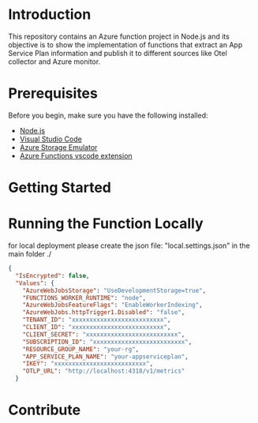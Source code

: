 # Introduction 
This repository contains an Azure function project in Node.js and its objective is to show the implementation of functions that extract an App Service Plan information and publish it to different sources like Otel collector and Azure monitor.

# Prerequisites

Before you begin, make sure you have the following installed:

- [Node.js](https://nodejs.org/en)
- [Visual Studio Code](https://code.visualstudio.com/)
- [Azure Storage Emulator](https://learn.microsoft.com/en-us/azure/storage/common/storage-use-emulator)
- [Azure Functions vscode extension](https://marketplace.visualstudio.com/items?itemName=ms-azuretools.vscode-azurefunctions)

# Getting Started

# Running the Function Locally
for local deployment please create the json file: "local.settings.json"  in the main folder ./

```json
{
  "IsEncrypted": false,
  "Values": {
    "AzureWebJobsStorage": "UseDevelopmentStorage=true",
    "FUNCTIONS_WORKER_RUNTIME": "node",
    "AzureWebJobsFeatureFlags": "EnableWorkerIndexing",
    "AzureWebJobs.httpTrigger1.Disabled": "false",
    "TENANT_ID": "xxxxxxxxxxxxxxxxxxxxxxxxxx",
    "CLIENT_ID": "xxxxxxxxxxxxxxxxxxxxxxxxxx",
    "CLIENT_SECRET": "xxxxxxxxxxxxxxxxxxxxxxxxxx",
    "SUBSCRIPTION_ID": "xxxxxxxxxxxxxxxxxxxxxxxxxx",
    "RESOURCE_GROUP_NAME": "your-rg",
    "APP_SERVICE_PLAN_NAME": "your-appserviceplan",
    "IKEY": "xxxxxxxxxxxxxxxxxxxxxxxxxx",
    "OTLP_URL": "http://localhost:4318/v1/metrics"
  }
```

# Contribute
